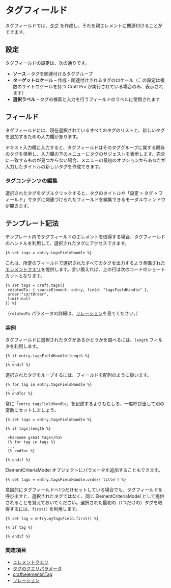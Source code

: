 タグフィールド
===========

タグフィールドでは、[タグ](tags.md) を作成し、それを親エレメントに関連付けることができます。

## 設定

タグフィールドの設定は、次の通りです。

* **ソース** – タグを関連付けるタググループ
* **ターゲットロケール** – 作成・関連付けされるタグのロケール（この設定は複数のサイトロケールを持つ Craft Pro が実行されている場合のみ、表示されます）
* **選択ラベル** – タグの検索と入力を行うフィールドのラベルに使用されます

## フィールド

タグフィールドには、現在選択されているすべてのタグのリストと、新しいタグを追加するための入力欄があります。

テキスト入力欄に入力すると、タグフィールドはそのタググループに属する既存のタグを検索し、入力欄の下のメニューにタグのサジェストを表示します。完全に一致するものが見つからない場合、メニューの最初のオプションからあなたが入力したタイトルの新しいタグを作成できます。

### タグコンテンツの編集

選択されたタグをダブルクリックすると、タグのタイトルや「設定 > タグ > フィールド」でタグに関連づけられたフィールドを編集できるモーダルウィンドウが開きます。

## テンプレート記法

テンプレート内でタグフィールドのエレメントを取得する場合、タグフィールドのハンドルを利用して、選択されたタグにアクセスできます。

```twig
{% set tags = entry.tagsFieldHandle %}
```

これは、所定のフィールドで選択されたすべてのタグを出力するよう準備された[エレメントクエリ](element-queries.md)を提供します。言い換えれば、上の行は次のコードのショートカットとなります。

```twig
{% set tags = craft.tags({
 relatedTo: { sourceElement: entry, field: "tagsFieldHandle" },
 order:"sortOrder",
 limit:null
}) %}
```

（`relatedTo` パラメータの詳細は、[リレーション](relations.md)を見てください。）

### 実例

タグフィールドに選択されたタグがあるかどうかを調べるには、`length` フィルタを利用します。

```twig
{% if entry.tagsFieldHandle|length %}
 ...
{% endif %}
```

選択されたタグをループするには、フィールドを配列のように扱います。

```twig
{% for tag in entry.tagsFieldHandle %}
 ...
{% endfor %}
```

常に「`entry.tagsFieldHandle`」を記述するよりもむしろ、一度呼び出して別の変数にセットしましょう。

```twig
{% set tags = entry.tagsFieldHandle %}

{% if tags|length %}

 <h3>Some great tags</h3>
 {% for tag in tags %}
 ...
 {% endfor %}

{% endif %}
```

ElementCriteriaModel オブジェクトにパラメータを追加することもできます。

```twig
{% set tags = entry.tagsFieldHandle.order('title') %}
```

意図的にタグフィールドへ1つだけセットしている場合でも、タグフィールドを呼び出すと、選択されたタグではなく、同じ ElementCriteriaModel として提供されることを覚えておいてください。選択された最初の（1つだけの）タグを取得するには、`first()` を利用します。

```twig
{% set tag = entry.myTagsField.first() %}

{% if tag %}
 ...
{% endif %}
```

### 関連項目

* [エレメントクエリ](element-queries.md)
* [タグのクエリパラメータ](element-query-params/tag-query-params.md)
* [craft\elements\Tag](https://docs.craftcms.com/api/v3/craft-elements-tag.html)
* [リレーション](relations.md)

